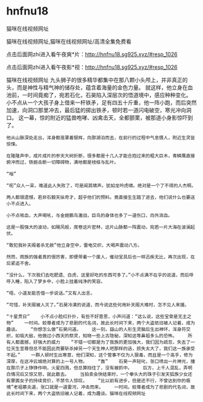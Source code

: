 # hnfnu18
猫咪在线视频网址

猫咪在线视频网址,猫咪在线视频网址/高清全集免费看

点击后面网zhi进入看午夜爽*片：http://hnfnu18.sg925.xyz/#resp_1026

点击后面网zhi进入看午夜影*视：http://hnfnu18.sg925.xyz/#resp_1026

猫咪在线视频网址    九头狮子的很多精华都集中在那八颗小头颅上，并非真正的头，而是神性与精气神的储存处，蕴含着海量的金色力量。    就这样，他立身在血池前，一时间竟痴了，宛若石化，石昊陷入深层次的悟道境中，感应种种变化。    小不点从一个大孩子身上借来一杆铁矛，足有四五十斤重，他一阵小跑，而后突然加速，向洞口那里冲去，最后猛的掷出铁矛，顿时若一道闪电破空，寒光冲向洞口。    这一幕，惊的附近的猛兽咆哮、凶禽击天，全都颤栗，被那道小身影惊吓到了。

    他从山脉深处走出，浑身都笼罩着银辉，向那湖泊而去，在前行的过程中气息慑人，附近生灵皆惊悚。

    在隆隆声中，成片成片的参天大树折断，很多都是十几人才能合抱过来的粗大巨木，青鳞鹰直接俯冲而过，铁翅击断一切障碍物，满地都是枝桠与乱叶。

    “嗡”

    “呃”众人一呆，难道此人失败了，可是闻其啸声。犹如龙吟虎啸。绝对是一个了不得的人杰啊。

    两人都很遗憾，若非石毅天纵奇才，超乎他们的预料。竟直接生生踏了进去，他们说什么也要送小不点进入。

    小不点咳血，大声喝吼，与金翅鹏鸟激战，巨鸟的身体也多了一道伤口，向外淌血。

    这是一股强大的波动，如飓风般，席卷这片密林，这片山脉都一阵震动，宛若一片大海在波澜起伏。

    “敢犯我补天阁者杀无赦”他立身空中，雷电交织，大喝声震动八方。

    然而，雨族的强者真的很厉害，即便带着一个废人，催动宝具后也一样迅疾无比，再次出现，在后紧追不舍。

    “没什么，下次我们去吃肥遗、白虎，这里好吃的东西可多了。”小不点满不在乎的说道，而后呼呼入睡，陷入了梦乡中，小脸上挂着纯净的笑容。

    “唔，小道友能否借一步说话。”又有人出言。

    “可惜，补天阁被人灭了。”石昊冷漠的说道，而今说这些何用补天阁大难时，怎不见人来援。

    “十星贯日”    小不点小脸红扑扑，有些不好意思，小声问道：“这么说，这些宝骨是无主之物”    一时间。蛟尊者成为了悲剧的代名词，故此长时间下来，两个大盗依旧被人记着，成为趣谈。    “你想怎么做”石昊问道。    这一刻，嶷山的人形生灵脑后生出神环，浑身符交织，如临大敌，他做过小西天的祭灵，知晓一些上古隐秘，深知这等鼻祖多么的恐怖。    所有人都震撼，好强大的威力    “不错一切都是为了我族的更加强大，我们因为疏忽，失去了一位天生至尊但总不能因此而要斩杀掉另一个天生神人吧那样的话，损失太大了，我们这一族承受不起。”    一群人顿时生出寒意，他们深知，这个管事不仅为人狠毒，而且是一个高手，修为深厚，在这冲云城绝对算的上一号人物。    “轰”    石昊一声轻叱，张口喷出一片神光，撞在那爪子上铮铮作响，火星四溅，但总算挡住了，没有被抓中。    后方，上千人混乱，弄明白情况后又惊又怒，就此散去。    当拍卖会快结束时，一个拳头大的珠子引发天狐族少女还有蒙面女子的持续竞价，不禁令人惊叹。    “比以前有进步，但是还不行，不曾达到你的极境”老祖慕炎道，张口就是一道雷河，冲击而来。    一时间。蛟尊者成为了悲剧的代名词，故此长时间下来，两个大盗依旧被人记着，成为趣谈。猫咪在线视频网址
